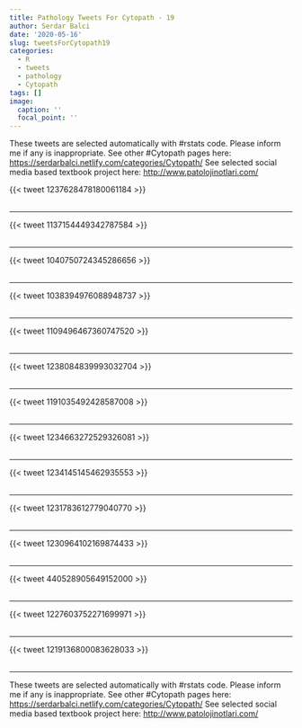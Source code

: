 ```yaml
---
title: Pathology Tweets For Cytopath - 19
author: Serdar Balci
date: '2020-05-16'
slug: tweetsForCytopath19
categories:
  - R
  - tweets
  - pathology
  - Cytopath
tags: []
image:
  caption: ''
  focal_point: ''
---
```



These tweets are selected automatically with #rstats code. Please inform me if any is inappropriate.
See other #Cytopath pages here: https://serdarbalci.netlify.com/categories/Cytopath/ 
See selected social media based textbook project here: http://www.patolojinotlari.com/

{{< tweet 1237628478180061184 >}}
<br>
<br>
<hr>
{{< tweet 1137154449342787584 >}}
<br>
<br>
<hr>
{{< tweet 1040750724345286656 >}}
<br>
<br>
<hr>
{{< tweet 1038394976088948737 >}}
<br>
<br>
<hr>
{{< tweet 1109496467360747520 >}}
<br>
<br>
<hr>
{{< tweet 1238084839993032704 >}}
<br>
<br>
<hr>
{{< tweet 1191035492428587008 >}}
<br>
<br>
<hr>
{{< tweet 1234663272529326081 >}}
<br>
<br>
<hr>
{{< tweet 1234145145462935553 >}}
<br>
<br>
<hr>
{{< tweet 1231783612779040770 >}}
<br>
<br>
<hr>
{{< tweet 1230964102169874433 >}}
<br>
<br>
<hr>
{{< tweet 440528905649152000 >}}
<br>
<br>
<hr>
{{< tweet 1227603752271699971 >}}
<br>
<br>
<hr>
{{< tweet 1219136800083628033 >}}
<br>
<br>
<hr>


These tweets are selected automatically with #rstats code. Please inform me if any is inappropriate.
See other #Cytopath pages here: https://serdarbalci.netlify.com/categories/Cytopath/ 
See selected social media based textbook project here: http://www.patolojinotlari.com/
